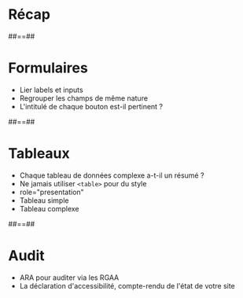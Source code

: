 <!-- .slide: class="transition-bg-sfeir-2" -->

# **Récap**

##==##

<!-- .slide: -->

# Formulaires

* Lier labels et inputs
* Regrouper les champs de même nature
* L'intitulé de chaque bouton est-il pertinent ?

##==##

<!-- .slide: -->

# Tableaux

* Chaque tableau de données complexe a-t-il un résumé ?
* Ne jamais utiliser ``<table>`` pour du style
* role="presentation"
* Tableau simple
* Tableau complexe

##==##

<!-- .slide: -->

# Audit

* ARA pour auditer via les RGAA
* La déclaration d'accessibilité, compte-rendu de l'état de votre site
